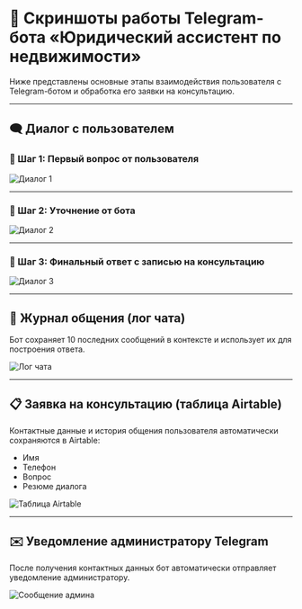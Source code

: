 # 📸 Скриншоты работы Telegram-бота «Юридический ассистент по недвижимости»

Ниже представлены основные этапы взаимодействия пользователя с Telegram-ботом и обработка его заявки на консультацию.

---

## 🗨️ Диалог с пользователем

### 🔹 Шаг 1: Первый вопрос от пользователя

![Диалог 1](./img/dialog_step_1.png)

---

### 🔹 Шаг 2: Уточнение от бота

![Диалог 2](./img/dialog_step_2.png)

---

### 🔹 Шаг 3: Финальный ответ с записью на консультацию

![Диалог 3](./img/dialog_step_3.png)

---

## 📜 Журнал общения (лог чата)

Бот сохраняет 10 последних сообщений в контексте и использует их для построения ответа.

![Лог чата](./img/chat_log.png)

---

## 📋 Заявка на консультацию (таблица Airtable)

Контактные данные и история общения пользователя автоматически сохраняются в Airtable:

- Имя
- Телефон
- Вопрос
- Резюме диалога

![Таблица Airtable](./img/airtable_summary.png)

---

## ✉️ Уведомление администратору Telegram

После получения контактных данных бот автоматически отправляет уведомление администратору.

![Сообщение админа](./img/message_to_admin.png)
